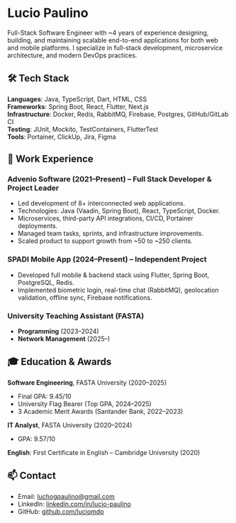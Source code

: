 # Lucio Paulino

Full-Stack Software Engineer with ~4 years of experience designing, building, and maintaining scalable end-to-end applications for both web and mobile platforms. I specialize in full-stack development, microservice architecture, and modern DevOps practices.

## 🛠️ Tech Stack

**Languages**: Java, TypeScript, Dart, HTML, CSS  
**Frameworks**: Spring Boot, React, Flutter, Next.js  
**Infrastructure**: Docker, Redis, RabbitMQ, Firebase, Postgres, GitHub/GitLab CI  
**Testing**: JUnit, Mockito, TestContainers, FlutterTest  
**Tools**: Portainer, ClickUp, Jira, Figma

## 💼 Work Experience

### Advenio Software (2021–Present) – Full Stack Developer & Project Leader  
- Led development of 8+ interconnected web applications.
- Technologies: Java (Vaadin, Spring Boot), React, TypeScript, Docker.
- Microservices, third-party API integrations, CI/CD, Portainer deployments.
- Managed team tasks, sprints, and infrastructure improvements.
- Scaled product to support growth from ~50 to ~250 clients.

### SPADI Mobile App (2024–Present) – Independent Project  
- Developed full mobile & backend stack using Flutter, Spring Boot, PostgreSQL, Redis.
- Implemented biometric login, real-time chat (RabbitMQ), geolocation validation, offline sync, Firebase notifications.

### University Teaching Assistant (FASTA)  
- **Programming** (2023–2024)  
- **Network Management** (2025–)

## 🎓 Education & Awards

**Software Engineering**, FASTA University (2020–2025)  
- Final GPA: 9.45/10  
- University Flag Bearer (Top GPA, 2024–2025)  
- 3 Academic Merit Awards (Santander Bank, 2022–2023)

**IT Analyst**, FASTA University (2020–2024)  
- GPA: 9.57/10

**English**: First Certificate in English – Cambridge University (2020)

## 📫 Contact

- Email: luchogpaulino@gmail.com  
- LinkedIn: [linkedin.com/in/lucio-paulino](https://linkedin.com/in/lucio-paulino)  
- GitHub: [github.com/luciomdp](https://github.com/luciomdp)
